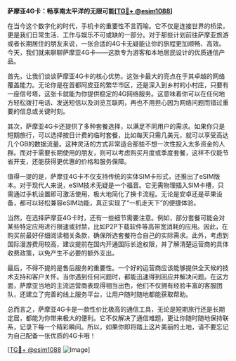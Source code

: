 **萨摩亚4G卡：畅享南太平洋的无限可能[[TG💪+ @esim1088](https://t.me/s/esim1088)]**

在当今这个数字化的时代，手机卡的重要性不言而喻。它不仅是连接世界的桥梁，更是我们日常生活、工作与娱乐不可或缺的一部分。对于那些计划前往萨摩亚旅游或者长期居住的朋友来说，一张合适的4G卡无疑能让你的旅程更加顺畅、高效。今天，我们就来聊聊萨摩亚4G卡——这款专为游客和本地居民设计的优质通信产品。

首先，让我们谈谈萨摩亚4G卡的核心优势。这张卡最大的亮点在于其卓越的网络覆盖能力。无论你是在首都阿皮亚的繁华市区，还是深入到乡村的小村庄，只要有一座信号塔，这张卡就能为你提供稳定的4G网络服务。这意味着你可以在任何地方轻松拨打电话、发送短信以及浏览互联网，再也不用担心因为网络问题而错过重要的信息或关键时刻。

其次，萨摩亚4G卡还提供了多种套餐选择，以满足不同用户的需求。如果你只是短期旅行，可以选择按日计费的临时套餐，比如每天只需几美元，就可以享受高达几个GB的数据流量。这种灵活的方式非常适合那些不想一次性投入太多资金的人群。而对于需要长期使用的朋友，则可以考虑购买月度或季度套餐，这样不仅能节省开支，还能获得更优惠的价格和服务保障。

值得一提的是，萨摩亚4G卡不仅支持传统的实体SIM卡形式，还推出了eSIM版本。对于现代人来说，eSIM技术无疑是一个福音。它无需物理插入SIM卡槽，只需通过手机设置即可激活使用，极大地简化了换卡流程。无论是安卓还是苹果设备，都可以轻松兼容eSIM功能，真正实现了“一机走天下”的便捷体验。

当然，在选择萨摩亚4G卡时，还有一些细节需要注意。例如，部分套餐可能会对某些特定应用进行限速或封禁，比如P2P下载软件等高带宽消耗的应用。因此，在购买前最好仔细阅读相关条款，确保所选套餐符合自己的实际需求。此外，考虑到国际漫游费用较高，建议提前在国内开通国际长途权限，并了解清楚运营商的具体收费政策，以免产生不必要的额外支出。

最后，不得不提的是售后服务的重要性。一个好的运营商应该能够提供全天候的技术支持和客户关怀。当你遇到任何问题时，都能迅速得到回应并解决问题。在这方面，萨摩亚当地的主流运营商表现得相当出色，他们不仅拥有经验丰富的客服团队，还建立了完善的线上服务平台，让用户随时随地都能获取帮助。

总而言之，萨摩亚4G卡是一款性价比极高的通信工具，无论是短期旅行还是长期定居，都能为你带来极大的便利。它不仅解决了通信难题，更让你随时随地保持联系，记录下每一个精彩瞬间。所以，如果你即将踏上这片美丽的土地，请不要忘记为自己配备一张优质的4G卡哦！

[[TG💪+ @esim1088](https://t.me/s/esim1088) ![Image](https://i.postimg.cc/4NQfJmqS/Snipaste-2025-05-13-00-14-12.png)]